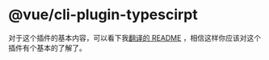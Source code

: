 # @vue/cli-plugin-typescirpt

对于这个插件的基本内容，可以看下我[翻译的 README](https://llccing.github.io/FrontEnd/blog/translate/vue-cli-plugin-typescript-readme.html) ，相信这样你应该对这个插件有个基本的了解了。



